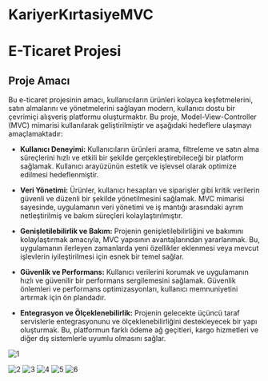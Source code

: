 # KariyerKırtasiyeMVC
# E-Ticaret Projesi

## Proje Amacı

Bu e-ticaret projesinin amacı, kullanıcıların ürünleri kolayca keşfetmelerini, satın almalarını ve yönetmelerini sağlayan modern, kullanıcı dostu bir çevrimiçi alışveriş platformu oluşturmaktır. Bu proje, Model-View-Controller (MVC) mimarisi kullanılarak geliştirilmiştir ve aşağıdaki hedeflere ulaşmayı amaçlamaktadır:

- **Kullanıcı Deneyimi:** Kullanıcıların ürünleri arama, filtreleme ve satın alma süreçlerini hızlı ve etkili bir şekilde gerçekleştirebileceği bir platform sağlamak. Kullanıcı arayüzünün estetik ve işlevsel olarak optimize edilmesi hedeflenmiştir.

- **Veri Yönetimi:** Ürünler, kullanıcı hesapları ve siparişler gibi kritik verilerin güvenli ve düzenli bir şekilde yönetilmesini sağlamak. MVC mimarisi sayesinde, uygulamanın veri yönetimi ve iş mantığı arasındaki ayrım netleştirilmiş ve bakım süreçleri kolaylaştırılmıştır.

- **Genişletilebilirlik ve Bakım:** Projenin genişletilebilirliğini ve bakımını kolaylaştırmak amacıyla, MVC yapısının avantajlarından yararlanmak. Bu, uygulamanın ilerleyen zamanlarda yeni özellikler eklenmesi veya mevcut işlevlerin iyileştirilmesi için esnek bir temel sağlar.

- **Güvenlik ve Performans:** Kullanıcı verilerini korumak ve uygulamanın hızlı ve güvenilir bir performans sergilemesini sağlamak. Güvenlik önlemleri ve performans optimizasyonları, kullanıcı memnuniyetini artırmak için ön plandadır.

- **Entegrasyon ve Ölçeklenebilirlik:** Projenin gelecekte üçüncü taraf servislerle entegrasyonunu ve ölçeklenebilirliğini destekleyecek bir yapı oluşturmak. Bu, platformun farklı ödeme ağ geçitleri, kargo hizmetleri ve diğer dış sistemlerle uyumlu olmasını sağlar.



![1](https://github.com/user-attachments/assets/e53f7625-103f-4c30-9d18-5e3df129e01e)

![2](https://github.com/user-attachments/assets/dc7c1f26-3c89-41f8-b6b5-132708ce8e76)
![3](https://github.com/user-attachments/assets/466a425e-4122-4e02-a2f7-c6cdf6151c38)
![4](https://github.com/user-attachments/assets/7078e58c-2755-49c1-bfc6-00e9c7a8d91c)
![5](https://github.com/user-attachments/assets/6baf2716-0ba2-4471-a21b-86de3e300e31)
![6](https://github.com/user-attachments/assets/0db93559-9414-4cd2-accc-6f1f5bce5220)

